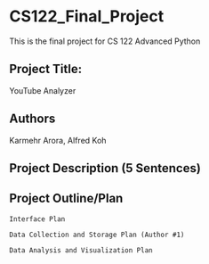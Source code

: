 # CS122_Final_Project
This is the final project for CS 122 Advanced Python


## Project Title:
YouTube Analyzer

## Authors
Karmehr Arora, Alfred Koh

## Project Description (5 Sentences)


## Project Outline/Plan

    Interface Plan

    Data Collection and Storage Plan (Author #1)

    Data Analysis and Visualization Plan
